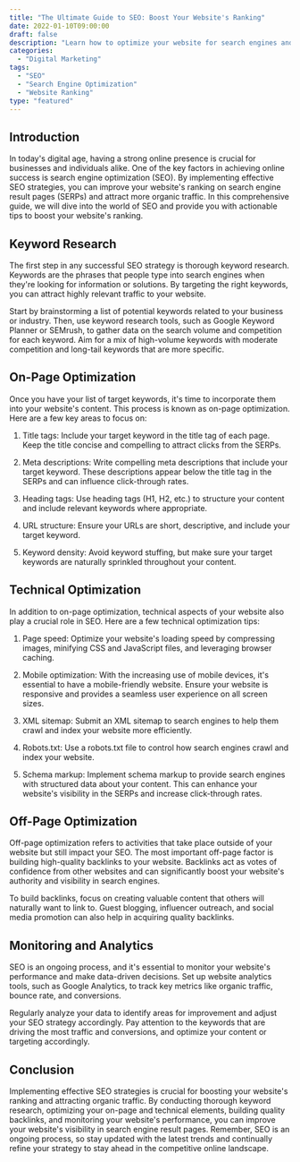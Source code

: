 ```yaml
---
title: "The Ultimate Guide to SEO: Boost Your Website's Ranking"
date: 2022-01-10T09:00:00
draft: false
description: "Learn how to optimize your website for search engines and improve your online visibility."
categories:
  - "Digital Marketing"
tags:
  - "SEO"
  - "Search Engine Optimization"
  - "Website Ranking"
type: "featured"
---
```


## Introduction

In today's digital age, having a strong online presence is crucial for businesses and individuals alike. One of the key factors in achieving online success is search engine optimization (SEO). By implementing effective SEO strategies, you can improve your website's ranking on search engine result pages (SERPs) and attract more organic traffic. In this comprehensive guide, we will dive into the world of SEO and provide you with actionable tips to boost your website's ranking.

## Keyword Research

The first step in any successful SEO strategy is thorough keyword research. Keywords are the phrases that people type into search engines when they're looking for information or solutions. By targeting the right keywords, you can attract highly relevant traffic to your website.

Start by brainstorming a list of potential keywords related to your business or industry. Then, use keyword research tools, such as Google Keyword Planner or SEMrush, to gather data on the search volume and competition for each keyword. Aim for a mix of high-volume keywords with moderate competition and long-tail keywords that are more specific.

## On-Page Optimization

Once you have your list of target keywords, it's time to incorporate them into your website's content. This process is known as on-page optimization. Here are a few key areas to focus on:

1. Title tags: Include your target keyword in the title tag of each page. Keep the title concise and compelling to attract clicks from the SERPs.

2. Meta descriptions: Write compelling meta descriptions that include your target keyword. These descriptions appear below the title tag in the SERPs and can influence click-through rates.

3. Heading tags: Use heading tags (H1, H2, etc.) to structure your content and include relevant keywords where appropriate.

4. URL structure: Ensure your URLs are short, descriptive, and include your target keyword.

5. Keyword density: Avoid keyword stuffing, but make sure your target keywords are naturally sprinkled throughout your content.

## Technical Optimization

In addition to on-page optimization, technical aspects of your website also play a crucial role in SEO. Here are a few technical optimization tips:

1. Page speed: Optimize your website's loading speed by compressing images, minifying CSS and JavaScript files, and leveraging browser caching.

2. Mobile optimization: With the increasing use of mobile devices, it's essential to have a mobile-friendly website. Ensure your website is responsive and provides a seamless user experience on all screen sizes.

3. XML sitemap: Submit an XML sitemap to search engines to help them crawl and index your website more efficiently.

4. Robots.txt: Use a robots.txt file to control how search engines crawl and index your website.

5. Schema markup: Implement schema markup to provide search engines with structured data about your content. This can enhance your website's visibility in the SERPs and increase click-through rates.

## Off-Page Optimization

Off-page optimization refers to activities that take place outside of your website but still impact your SEO. The most important off-page factor is building high-quality backlinks to your website. Backlinks act as votes of confidence from other websites and can significantly boost your website's authority and visibility in search engines.

To build backlinks, focus on creating valuable content that others will naturally want to link to. Guest blogging, influencer outreach, and social media promotion can also help in acquiring quality backlinks.

## Monitoring and Analytics

SEO is an ongoing process, and it's essential to monitor your website's performance and make data-driven decisions. Set up website analytics tools, such as Google Analytics, to track key metrics like organic traffic, bounce rate, and conversions.

Regularly analyze your data to identify areas for improvement and adjust your SEO strategy accordingly. Pay attention to the keywords that are driving the most traffic and conversions, and optimize your content or targeting accordingly.

## Conclusion

Implementing effective SEO strategies is crucial for boosting your website's ranking and attracting organic traffic. By conducting thorough keyword research, optimizing your on-page and technical elements, building quality backlinks, and monitoring your website's performance, you can improve your website's visibility in search engine result pages. Remember, SEO is an ongoing process, so stay updated with the latest trends and continually refine your strategy to stay ahead in the competitive online landscape.
